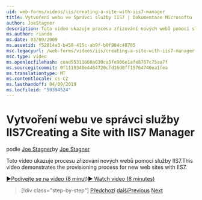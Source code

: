 ```yaml
---
uid: web-forms/videos/iis/creating-a-site-with-iis7-manager
title: Vytvoření webu ve Správci služby IIS7 | Dokumentace Microsoftu
author: JoeStagner
description: Toto video ukazuje procesu zřizování nových webů pomocí služby IIS7.
ms.author: riande
ms.date: 03/09/2009
ms.assetid: f52814a3-b458-415c-ab9f-b0f904c48705
msc.legacyurl: /web-forms/videos/iis/creating-a-site-with-iis7-manager
msc.type: video
ms.openlocfilehash: cead55311660a630ca5fe906e1afe8767c75aa7f
ms.sourcegitcommit: 0f1119340e4464720cfd16d0ff15764746ea1fea
ms.translationtype: MT
ms.contentlocale: cs-CZ
ms.lasthandoff: 04/09/2019
ms.locfileid: "59394524"
---
```

# <a name="creating-a-site-with-iis7-manager"></a><span data-ttu-id="65484-103">Vytvoření webu ve správci služby IIS7</span><span class="sxs-lookup"><span data-stu-id="65484-103">Creating a Site with IIS7 Manager</span></span>

<span data-ttu-id="65484-104">podle [Joe Stagner](https://github.com/JoeStagner)</span><span class="sxs-lookup"><span data-stu-id="65484-104">by [Joe Stagner](https://github.com/JoeStagner)</span></span>

<span data-ttu-id="65484-105">Toto video ukazuje procesu zřizování nových webů pomocí služby IIS7.</span><span class="sxs-lookup"><span data-stu-id="65484-105">This video demonstrates the provisioning process for new web sites with IIS7.</span></span>

[<span data-ttu-id="65484-106">&#9654;Podívejte se na video (8 minut)</span><span class="sxs-lookup"><span data-stu-id="65484-106">&#9654; Watch video (8 minutes)</span></span>](https://channel9.msdn.com/Blogs/ASP-NET-Site-Videos/creating-a-site-with-iis7-manager)

> [!div class="step-by-step"]
> <span data-ttu-id="65484-107">[Předchozí](troubleshooting-production-aspnet-apps.md)
> [další](installing-ftp7.md)</span><span class="sxs-lookup"><span data-stu-id="65484-107">[Previous](troubleshooting-production-aspnet-apps.md)
[Next](installing-ftp7.md)</span></span>
